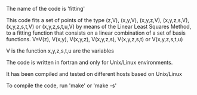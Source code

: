 The name of the code is 'fitting'

This code fits a set of points of the type (z,V), (x,y,V),
(x,y,z,V), (x,y,z,s,V), (x,y,z,s,t,V) or (x,y,z,s,t,u,V)
by means of the Linear Least Squares Method, to a fitting
function that consists on a linear combination of a set
of basis functions. V=V(z), V(x,y), V(x,y,z), V(x,y,z,s),
V(x,y,z,s,t) or V(x,y,z,s,t,u)

V is the function
x,y,z,s,t,u are the variables

The code is written in fortran and only for Unix/Linux environments.

It has been compiled and tested on different hosts based on Unix/Linux

To compile the code, run 'make' or 'make -s'
